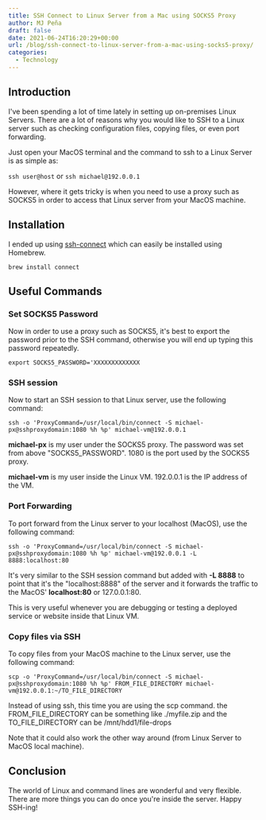 ```yaml
---
title: SSH Connect to Linux Server from a Mac using SOCKS5 Proxy
author: MJ Peña
draft: false
date: 2021-06-24T16:20:29+00:00
url: /blog/ssh-connect-to-linux-server-from-a-mac-using-socks5-proxy/
categories:
  - Technology
---
```


## Introduction

I've been spending a lot of time lately in setting up on-premises Linux Servers. There are a lot of reasons why you would like to SSH to a Linux server such as checking configuration files, copying files, or even port forwarding.

Just open your MacOS terminal and the command to ssh to a Linux Server is as simple as:

`ssh user@host` or `ssh michael@192.0.0.1`

However, where it gets tricky is when you need to use a proxy such as SOCKS5 in order to access that Linux server from your MacOS machine.

## Installation

I ended up using [ssh-connect][1] which can easily be installed using Homebrew.

`brew install connect`

## Useful Commands

### Set SOCKS5 Password

Now in order to use a proxy such as SOCKS5, it's best to export the password prior to the SSH command, otherwise you will end up typing this password repeatedly.

`export SOCKS5_PASSWORD='XXXXXXXXXXXXX`

### SSH session

Now to start an SSH session to that Linux server, use the following command:

`ssh -o 'ProxyCommand=/usr/local/bin/connect -S michael-px@sshproxydomain​:1080 %h %p' michael-vm@192.0.0.1`

**michael-px** is my user under the SOCKS5 proxy. The password was set from above "SOCKS5_PASSWORD". 1080 is the port used by the SOCKS5 proxy.

**michael-vm** is my user inside the Linux VM. 192.0.0.1 is the IP address of the VM.

### Port Forwarding

To port forward from the Linux server to your localhost (MacOS), use the following command:

`ssh -o 'ProxyCommand=/usr/local/bin/connect -S michael-px@sshproxydomain​:1080 %h %p' michael-vm@192.0.0.1 -L 8888:localhost:80`

It's very similar to the SSH session command but added with **-L 8888** to point that it's the "localhost:8888" of the server and it forwards the traffic to the MacOS' **localhost:80** or 127.0.0.1:80.

This is very useful whenever you are debugging or testing a deployed service or website inside that Linux VM.

### Copy files via SSH

To copy files from your MacOS machine to the Linux server, use the following command:

`scp -o 'ProxyCommand=/usr/local/bin/connect -S michael-px@sshproxydomain:1080 %h %p' FROM_FILE_DIRECTORY michael-vm@192.0.0.1:~/TO_FILE_DIRECTORY`

Instead of using ssh, this time you are using the scp command. the FROM_FILE_DIRECTORY can be something like ./myfile.zip and the TO_FILE_DIRECTORY can be /mnt/hdd1/file-drops

Note that it could also work the other way around (from Linux Server to MacOS local machine).

## Conclusion

The world of Linux and command lines are wonderful and very flexible. There are more things you can do once you're inside the server. Happy SSH-ing!

[1]: https://github.com/gotoh/ssh-connect
